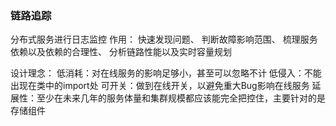 ### 链路追踪
分布式服务进行日志监控
作用：
	快速发现问题、
	判断故障影响范围、
	梳理服务依赖以及依赖的合理性、
	分析链路性能以及实时容量规划

设计理念：
	低消耗：对在线服务的影响足够小，甚至可以忽略不计
	低侵入：不能出现在类中的import处
	可开关：做到在线开关，以避免重大Bug影响在线服务
	延展性：至少在未来几年的服务体量和集群规模都应该能完全把控住，主要针对的是存储组件

